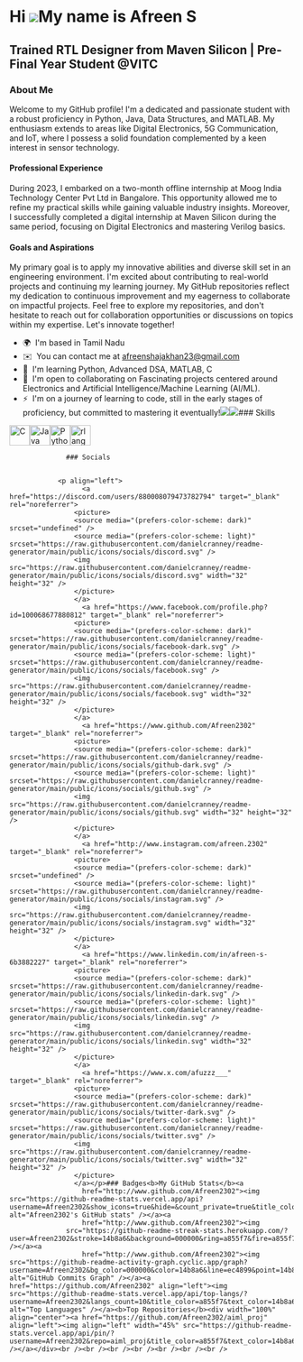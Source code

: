 Hi ![](https://user-images.githubusercontent.com/18350557/176309783-0785949b-9127-417c-8b55-ab5a4333674e.gif)My name is Afreen S
================================================================================================================================

Trained RTL Designer from Maven Silicon | Pre-Final Year Student @VITC
----------------------------------------------------------------------

### About Me 

Welcome to my GitHub profile! I'm a dedicated and passionate student with a robust proficiency in Python, Java, Data Structures, and MATLAB. My enthusiasm extends to areas like Digital Electronics, 5G Communication, and IoT, where I possess a solid foundation complemented by a keen interest in sensor technology. 

#### Professional Experience 

During 2023, I embarked on a two-month offline internship at Moog India Technology Center Pvt Ltd in Bangalore. This opportunity allowed me to refine my practical skills while gaining valuable industry insights. Moreover, I successfully completed a digital internship at Maven Silicon during the same period, focusing on Digital Electronics and mastering Verilog basics. 

#### Goals and Aspirations 

My primary goal is to apply my innovative abilities and diverse skill set in an engineering environment. I'm excited about contributing to real-world projects and continuing my learning journey. My GitHub repositories reflect my dedication to continuous improvement and my eagerness to collaborate on impactful projects. Feel free to explore my repositories, and don't hesitate to reach out for collaboration opportunities or discussions on topics within my expertise. Let's innovate together!

*   🌍  I'm based in Tamil Nadu
*   ✉️  You can contact me at [afreenshajakhan23@gmail.com](mailto:afreenshajakhan23@gmail.com)
*   🧠  I'm learning Python, Advanced DSA, MATLAB, C
*   🤝  I'm open to collaborating on Fascinating projects centered around Electronics and Artificial Intelligence/Machine Learning (AI/ML).
*   ⚡  I'm on a journey of learning to code, still in the early stages of proficiency, but committed to mastering it eventually!<a href="https://www.github.com/Afreen2302" target="_blank" rel="noreferrer"><img
                  src="https://img.shields.io/github/followers/Afreen2302?logo=github&style=for-the-badge&color=ec4899&labelColor=000000" /></a><a href="https://www.x.com/afuzzz___" target="_blank" rel="noreferrer"><img
                  src="https://img.shields.io/twitter/follow/afuzzz___?logo=twitter&style=for-the-badge&color=ec4899&labelColor=000000"
                /></a>### Skills 
<p align="left">
<a href="https://docs.microsoft.com/en-us/cpp/?view=msvc-170" target="_blank" rel="noreferrer"><img src="https://raw.githubusercontent.com/danielcranney/readme-generator/main/public/icons/skills/c-colored.svg" width="36" height="36" alt="C" /></a><a href="https://www.oracle.com/java/" target="_blank" rel="noreferrer"><img src="https://raw.githubusercontent.com/danielcranney/readme-generator/main/public/icons/skills/java-colored.svg" width="36" height="36" alt="Java" /></a><a href="https://www.python.org/" target="_blank" rel="noreferrer"><img src="https://raw.githubusercontent.com/danielcranney/readme-generator/main/public/icons/skills/python-colored.svg" width="36" height="36" alt="Python" /></a><a href="https://www.r-project.org/" target="_blank" rel="noreferrer"><img src="https://raw.githubusercontent.com/danielcranney/readme-generator/main/public/icons/skills/rlang-colored.svg" width="36" height="36" alt="rlang" /></a>
                    </p>
                    
                  ### Socials
                  
                  
                <p align="left">
                      <a href="https://discord.com/users/880008079473782794" target="_blank" rel="noreferrer">
                    <picture>
                    <source media="(prefers-color-scheme: dark)" srcset="undefined" />
                    <source media="(prefers-color-scheme: light)" srcset="https://raw.githubusercontent.com/danielcranney/readme-generator/main/public/icons/socials/discord.svg" />
                    <img src="https://raw.githubusercontent.com/danielcranney/readme-generator/main/public/icons/socials/discord.svg" width="32" height="32" />
                    </picture>
                    </a>
                      <a href="https://www.facebook.com/profile.php?id=100068677880812" target="_blank" rel="noreferrer">
                    <picture>
                    <source media="(prefers-color-scheme: dark)" srcset="https://raw.githubusercontent.com/danielcranney/readme-generator/main/public/icons/socials/facebook-dark.svg" />
                    <source media="(prefers-color-scheme: light)" srcset="https://raw.githubusercontent.com/danielcranney/readme-generator/main/public/icons/socials/facebook.svg" />
                    <img src="https://raw.githubusercontent.com/danielcranney/readme-generator/main/public/icons/socials/facebook.svg" width="32" height="32" />
                    </picture>
                    </a>
                      <a href="https://www.github.com/Afreen2302" target="_blank" rel="noreferrer">
                    <picture>
                    <source media="(prefers-color-scheme: dark)" srcset="https://raw.githubusercontent.com/danielcranney/readme-generator/main/public/icons/socials/github-dark.svg" />
                    <source media="(prefers-color-scheme: light)" srcset="https://raw.githubusercontent.com/danielcranney/readme-generator/main/public/icons/socials/github.svg" />
                    <img src="https://raw.githubusercontent.com/danielcranney/readme-generator/main/public/icons/socials/github.svg" width="32" height="32" />
                    </picture>
                    </a>
                      <a href="http://www.instagram.com/afreen.2302" target="_blank" rel="noreferrer">
                    <picture>
                    <source media="(prefers-color-scheme: dark)" srcset="undefined" />
                    <source media="(prefers-color-scheme: light)" srcset="https://raw.githubusercontent.com/danielcranney/readme-generator/main/public/icons/socials/instagram.svg" />
                    <img src="https://raw.githubusercontent.com/danielcranney/readme-generator/main/public/icons/socials/instagram.svg" width="32" height="32" />
                    </picture>
                    </a>
                      <a href="https://www.linkedin.com/in/afreen-s-6b3882227" target="_blank" rel="noreferrer">
                    <picture>
                    <source media="(prefers-color-scheme: dark)" srcset="https://raw.githubusercontent.com/danielcranney/readme-generator/main/public/icons/socials/linkedin-dark.svg" />
                    <source media="(prefers-color-scheme: light)" srcset="https://raw.githubusercontent.com/danielcranney/readme-generator/main/public/icons/socials/linkedin.svg" />
                    <img src="https://raw.githubusercontent.com/danielcranney/readme-generator/main/public/icons/socials/linkedin.svg" width="32" height="32" />
                    </picture>
                    </a>
                      <a href="https://www.x.com/afuzzz___" target="_blank" rel="noreferrer">
                    <picture>
                    <source media="(prefers-color-scheme: dark)" srcset="https://raw.githubusercontent.com/danielcranney/readme-generator/main/public/icons/socials/twitter-dark.svg" />
                    <source media="(prefers-color-scheme: light)" srcset="https://raw.githubusercontent.com/danielcranney/readme-generator/main/public/icons/socials/twitter.svg" />
                    <img src="https://raw.githubusercontent.com/danielcranney/readme-generator/main/public/icons/socials/twitter.svg" width="32" height="32" />
                    </picture>
                    </a></p>### Badges<b>My GitHub Stats</b><a
                      href="http://www.github.com/Afreen2302"><img src="https://github-readme-stats.vercel.app/api?username=Afreen2302&show_icons=true&hide=&count_private=true&title_color=a855f7&text_color=14b8a6&icon_color=ec4899&bg_color=000000&hide_border=true&show_icons=true" alt="Afreen2302's GitHub stats" /></a><a
                      href="http://www.github.com/Afreen2302"><img
                  src="https://github-readme-streak-stats.herokuapp.com/?user=Afreen2302&stroke=14b8a6&background=000000&ring=a855f7&fire=a855f7&currStreakNum=14b8a6&currStreakLabel=a855f7&sideNums=14b8a6&sideLabels=14b8a6&dates=14b8a6&hide_border=true" /></a><a
                      href="http://www.github.com/Afreen2302"><img src="https://github-readme-activity-graph.cyclic.app/graph?username=Afreen2302&bg_color=000000&color=14b8a6&line=ec4899&point=14b8a6&area_color=000000&area=true&hide_border=true&custom_title=GitHub%20Commits%20Graph" alt="GitHub Commits Graph" /></a><a href="https://github.com/Afreen2302" align="left"><img src="https://github-readme-stats.vercel.app/api/top-langs/?username=Afreen2302&langs_count=10&title_color=a855f7&text_color=14b8a6&icon_color=ec4899&bg_color=000000&hide_border=true&locale=en&custom_title=Top%20%Languages" alt="Top Languages" /></a><b>Top Repositories</b><div width="100%" align="center"><a href="https://github.com/Afreen2302/aiml_proj" align="left"><img align="left" width="45%" src="https://github-readme-stats.vercel.app/api/pin/?username=Afreen2302&repo=aiml_proj&title_color=a855f7&text_color=14b8a6&icon_color=ec4899&bg_color=000000&hide_border=true&locale=en" /></a></div><br /><br /><br /><br /><br /><br /><br />
